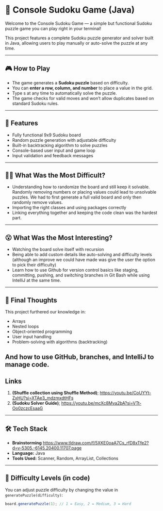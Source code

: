 # 🧩 Console Sudoku Game (Java)

Welcome to the Console Sudoku Game — a simple but functional Sudoku puzzle game you can play right in your terminal!

This project features a complete Sudoku puzzle generator and solver built in Java, allowing users to play manually or auto-solve the puzzle at any time.

---

## 🎮 How to Play

- The game generates a **Sudoku puzzle** based on difficulty.
- You can **enter a row, column, and number** to place a value in the grid.
- Type s at any time to automatically solve the puzzle.
- The game checks for valid moves and won’t allow duplicates based on standard Sudoku rules.

---

## 📌 Features

-  Fully functional 9x9 Sudoku board
-  Random puzzle generation with adjustable difficulty
-  Built-in backtracking algorithm to solve puzzles
-  Console-based user input and game loop
-  Input validation and feedback messages

---
## 😵‍💫 What Was the Most Difficult?

- Understanding how to randomize the board and still keep it solvable. Randomly removing numbers or placing values could lead to unsolvable puzzles. We had to first generate a full valid board and only then randomly remove values.
- Importing the right classes and using packages correctly  
- Linking everything together and keeping the code clean was the hardest part.
  
---
## 😮 What Was the Most Interesting?

- Watching the board solve itself with recursion
- Being able to add custom details like auto-solving and difficulty levels (although an improve we could have made was give the user the option to pick their difficulty)
- Learn how to use Github for version control basics like staging, committing, pushing, and switching branches in Git Bash while using IntelliJ at the same time. 

---
## 🧠 Final Thoughts

This project furthered our knowledge in:
- Arrays
- Nested loops
- Object-oriented programming
- User input handling
- Problem-solving with algorithms (backtracking)

And how to use GitHub, branches, and IntelliJ to manage code.
---
## Links
1. **(Shuffle collection using Shuffle Method)**; https://youtu.be/CoUYYt-ZxHU?si=XTAe3_mdzmxdtHFs
2. **(Sudoku Solver Guide)**; https://youtu.be/mcXc8Mva2bA?si=VTt-Oo0zczcEsaaG
---
## 🛠 Tech Stack
- **Brainstorming** https://www.tldraw.com/f/5XKE0oaA7Cs_rfD8xTfe2?d=v-5305.-6145.20400.11707.page
- **Language:** Java  
- **Tools Used:** Scanner, Random, ArrayList, Collections

---

## 🧪 Difficulty Levels (in code)

You can adjust puzzle difficulty by changing the value in `generatePuzzle(difficulty)`:
```java
board.generatePuzzle(1); // 1 = Easy, 2 = Medium, 3 = Hard
